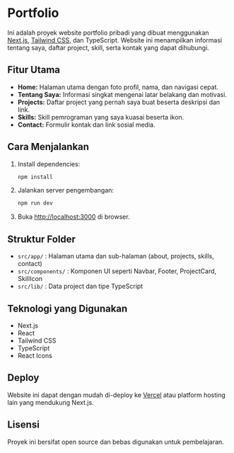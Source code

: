 # Portfolio

Ini adalah proyek website portfolio pribadi yang dibuat menggunakan [Next.js](https://nextjs.org), [Tailwind CSS](https://tailwindcss.com), dan TypeScript. Website ini menampilkan informasi tentang saya, daftar project, skill, serta kontak yang dapat dihubungi.

## Fitur Utama

- **Home:** Halaman utama dengan foto profil, nama, dan navigasi cepat.
- **Tentang Saya:** Informasi singkat mengenai latar belakang dan motivasi.
- **Projects:** Daftar project yang pernah saya buat beserta deskripsi dan link.
- **Skills:** Skill pemrograman yang saya kuasai beserta ikon.
- **Contact:** Formulir kontak dan link sosial media.

## Cara Menjalankan

1. Install dependencies:
   ```bash
   npm install
   ```
2. Jalankan server pengembangan:
   ```bash
   npm run dev
   ```
3. Buka [http://localhost:3000](http://localhost:3000) di browser.

## Struktur Folder

- `src/app/` : Halaman utama dan sub-halaman (about, projects, skills, contact)
- `src/components/` : Komponen UI seperti Navbar, Footer, ProjectCard, SkillIcon
- `src/lib/` : Data project dan tipe TypeScript

## Teknologi yang Digunakan

- Next.js
- React
- Tailwind CSS
- TypeScript
- React Icons

## Deploy

Website ini dapat dengan mudah di-deploy ke [Vercel](https://vercel.com/) atau platform hosting lain yang mendukung Next.js.

## Lisensi

Proyek ini bersifat open source dan bebas digunakan untuk pembelajaran.
